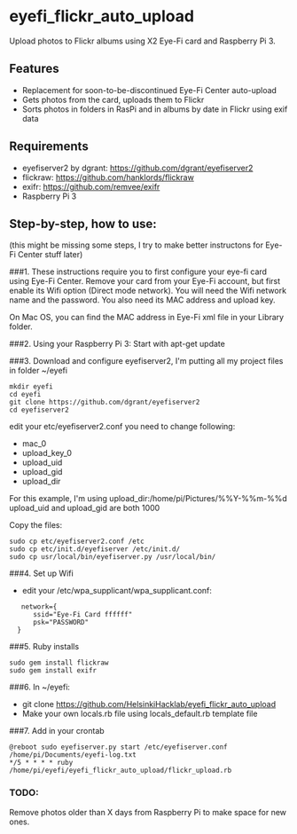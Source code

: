 # eyefi_flickr_auto_upload
Upload photos to Flickr albums using X2 Eye-Fi card and Raspberry Pi 3.

## Features
 * Replacement for soon-to-be-discontinued Eye-Fi Center auto-upload
 * Gets photos from the card, uploads them to Flickr
 * Sorts photos in folders in RasPi and in albums by date in Flickr using exif data

## Requirements
 * eyefiserver2 by dgrant: https://github.com/dgrant/eyefiserver2
 * flickraw: https://github.com/hanklords/flickraw
 * exifr: https://github.com/remvee/exifr
 * Raspberry Pi 3

## Step-by-step, how to use:

(this might be missing some steps, I try to make better instructons for Eye-Fi Center stuff later)

###1.
These instructions require you to first configure your eye-fi card using Eye-Fi Center. Remove your card from your Eye-Fi account, but first enable its Wifi option (Direct mode network). You will need the Wifi network name and the password. You also need its MAC address and upload key.

On Mac OS, you can find the MAC address in Eye-Fi xml file in your Library folder.

###2.
Using your Raspberry Pi 3:
Start with apt-get update

###3.
Download and configure eyefiserver2, I'm putting all my project files in folder ~/eyefi
```
mkdir eyefi
cd eyefi
git clone https://github.com/dgrant/eyefiserver2
cd eyefiserver2
```
edit your etc/eyefiserver2.conf
you need to change following:
 * mac_0
 * upload_key_0
 * upload_uid
 * upload_gid
 * upload_dir

For this example, I'm using upload_dir:/home/pi/Pictures/%%Y-%%m-%%d
upload_uid and upload_gid are both 1000

Copy the files:
```
sudo cp etc/eyefiserver2.conf /etc
sudo cp etc/init.d/eyefiserver /etc/init.d/
sudo cp usr/local/bin/eyefiserver.py /usr/local/bin/
```

###4.
Set up Wifi
* edit your /etc/wpa_supplicant/wpa_supplicant.conf:

```
   network={
      ssid="Eye-Fi Card ffffff"
      psk="PASSWORD"
  }
```


###5.
Ruby installs
```
sudo gem install flickraw
sudo gem install exifr
```

###6.
In ~/eyefi:
 * git clone https://github.com/HelsinkiHacklab/eyefi_flickr_auto_upload
 * Make your own locals.rb file using locals_default.rb template file

###7.
Add in your crontab
```
@reboot sudo eyefiserver.py start /etc/eyefiserver.conf /home/pi/Documents/eyefi-log.txt
*/5 * * * * ruby /home/pi/eyefi/eyefi_flickr_auto_upload/flickr_upload.rb 
```

### TODO:
Remove photos older than X days from Raspberry Pi to make space for new ones.
